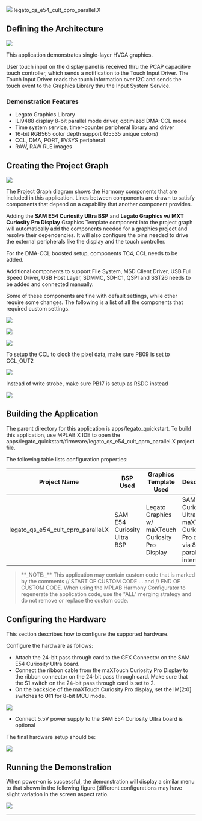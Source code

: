 
![](../../../../images/mhgs.png) legato_qs_e54_cult_cpro_parallel.X

Defining the Architecture
-------------------------

![](../../../../images/legato_qs_e54_cult_cpro_parallel_arch.png)

This application demonstrates single-layer HVGA graphics.

User touch input on the display panel is received thru the PCAP capacitive touch controller, which sends a notification to the Touch Input Driver. The Touch Input Driver reads the touch information over I2C and sends the touch event to the Graphics Library thru the Input System Service.

### Demonstration Features 

* Legato Graphics Library 
* ILI9488 display 8-bit parallel mode driver, optimized DMA-CCL mode 
* Time system service, timer-counter peripheral library and driver 
* 16-bit RGB565 color depth support (65535 unique colors) 
* CCL, DMA, PORT, EVSYS peripheral 
* RAW, RAW RLE images 

Creating the Project Graph
--------------------------

![](../../../../images/legato_qs_e54_cult_cpro_parallel_pg.png)


The Project Graph diagram shows the Harmony components that are included in this application. Lines between components are drawn to satisfy components that depend on a capability that another component provides.

Adding the **SAM E54 Curiosity Ultra BSP** and **Legato Graphics w/ MXT Curiosity Pro Display** Graphics Template component into the project graph will automatically add the components needed for a graphics project and resolve their dependencies. It will also configure the pins needed to drive the external peripherals like the display and the touch controller.  

For the DMA-CCL boosted setup, components TC4, CCL needs to be added. 

Additional components to support File System, MSD Client Driver, USB Full Speed Driver, USB Host Layer, SDMMC, SDHC1, QSPI and SST26 needs to be added and connected manually. 

Some of these components are fine with default settings, while other require some changes. The following is a list of all the components that required custom settings. 

![](../../../../images/legato_qs_e54_cult_cpro_parallel_pg1.png)

![](../../../../images/legato_qs_e54_cult_cpro_parallel_pg2.png)

![](../../../../images/legato_qs_e54_cult_cpro_parallel_pg5.png)

To setup the CCL to clock the pixel data, make sure PB09 is set to CCL_OUT2 

![](../../../../images/legato_qs_e54_cult_cpro_parallel_pg3.png)

Instead of write strobe, make sure PB17 is setup as RSDC instead

![](../../../../images/legato_qs_e54_cult_cpro_parallel_pg4.png)


Building the Application
------------------------

The parent directory for this application is apps/legato_quickstart. To build this application, use MPLAB X IDE to open the apps/legato_quickstart/firmware/legato_qs_e54_cult_cpro_parallel.X project file. 

The following table lists configuration properties:

| Project Name  | BSP Used |Graphics Template Used | Description |
|---------------| ---------|---------------| ---------|
| legato_qs_e54_cult_cpro_parallel.X | SAM E54 Curiosity Ultra BSP | Legato Graphics w/ maXTouch Curiosity Pro Display | SAM E54 Curiosity Ultra w/ maXTouch Curiosity Pro display via 8-bit parallel interface |

> \*\*\_NOTE:\_\*\* This application may contain custom code that is marked by the comments // START OF CUSTOM CODE ... and // END OF CUSTOM CODE. When using the MPLAB Harmony Configurator to regenerate the application code, use the "ALL" merging strategy and do not remove or replace the custom code.

Configuring the Hardware
------------------------

This section describes how to configure the supported hardware. 

Configure the hardware as follows: 

* Attach the 24-bit pass through card to the GFX Connector on the SAM E54 Curiosity Ultra board. 
* Connect the ribbon cable from the maXTouch Curiosity Pro Display to the ribbon connector on the 24-bit pass through card. Make sure that the S1 switch on the 24-bit pass through card is set to 2. 
* On the backside of the maXTouch Curiosity Pro display, set the IM[2:0] switches to **011** for 8-bit MCU mode. 

![](../../../../images/cpro_8_bit_parallel_conf.png)

* Connect 5.5V power supply to the SAM E54 Curiosity Ultra board is optional 

The final hardware setup should be: 

![](../../../../images/legato_qs_e54_cult_cpro_parallel_conf1.png)


Running the Demonstration
-------------------------

When power-on is successful, the demonstration will display a similar menu to that shown in the following figure (different configurations may have slight variation in the screen aspect ratio. 

![](../../../../images/legato_qs_e54_cu_cpro_spi_run1.png)

* * * * *
